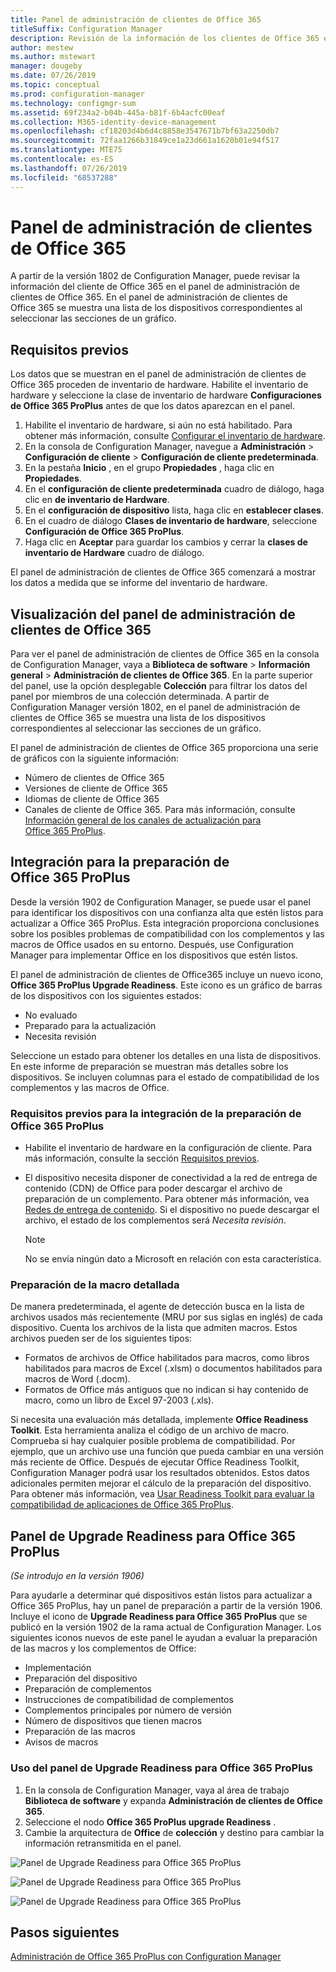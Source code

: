 ```yaml
---
title: Panel de administración de clientes de Office 365
titleSuffix: Configuration Manager
description: Revisión de la información de los clientes de Office 365 en el panel de administración de clientes de Office 365
author: mestew
ms.author: mstewart
manager: dougeby
ms.date: 07/26/2019
ms.topic: conceptual
ms.prod: configuration-manager
ms.technology: configmgr-sum
ms.assetid: 69f234a2-b04b-445a-b81f-6b4acfc00eaf
ms.collection: M365-identity-device-management
ms.openlocfilehash: cf18203d4b6d4c8858e3547671b7bf63a2250db7
ms.sourcegitcommit: 72faa1266b31849ce1a23d661a1620b01e94f517
ms.translationtype: MTE75
ms.contentlocale: es-ES
ms.lasthandoff: 07/26/2019
ms.locfileid: "68537288"
---
```

# <a name="office-365-client-management-dashboard"></a>Panel de administración de clientes de Office 365

A partir de la versión 1802 de Configuration Manager, puede revisar la información del cliente de Office 365 en el panel de administración de clientes de Office 365. En el panel de administración de clientes de Office 365 se muestra una lista de los dispositivos correspondientes al seleccionar las secciones de un gráfico. <!--1357281 -->

## <a name="prerequisites"></a>Requisitos previos

Los datos que se muestran en el panel de administración de clientes de Office 365 proceden de inventario de hardware. Habilite el inventario de hardware y seleccione la clase de inventario de hardware **Configuraciones de Office 365 ProPlus** antes de que los datos aparezcan en el panel.
 
1. Habilite el inventario de hardware, si aún no está habilitado. Para obtener más información, consulte [Configurar el inventario de hardware](/sccm/core/clients/manage/inventory/configure-hardware-inventory).
2. En la consola de Configuration Manager, navegue a **Administración** > **Configuración de cliente** > **Configuración de cliente predeterminada**.  
3. En la pestaña **Inicio** , en el grupo **Propiedades** , haga clic en **Propiedades**.  
4. En el **configuración de cliente predeterminada** cuadro de diálogo, haga clic en **de inventario de Hardware**.  
5. En el **configuración de dispositivo** lista, haga clic en **establecer clases**.  
6. En el cuadro de diálogo **Clases de inventario de hardware**, seleccione **Configuración de Office 365 ProPlus**.  
7. Haga clic en **Aceptar** para guardar los cambios y cerrar la **clases de inventario de Hardware** cuadro de diálogo. 

El panel de administración de clientes de Office 365 comenzará a mostrar los datos a medida que se informe del inventario de hardware.

## <a name="viewing-the-office-365-client-management-dashboard"></a>Visualización del panel de administración de clientes de Office 365

Para ver el panel de administración de clientes de Office 365 en la consola de Configuration Manager, vaya a **Biblioteca de software** > **Información general** > **Administración de clientes de Office 365**. En la parte superior del panel, use la opción desplegable **Colección** para filtrar los datos del panel por miembros de una colección determinada. A partir de Configuration Manager versión 1802, en el panel de administración de clientes de Office 365 se muestra una lista de los dispositivos correspondientes al seleccionar las secciones de un gráfico.

El panel de administración de clientes de Office 365 proporciona una serie de gráficos con la siguiente información:

- Número de clientes de Office 365
- Versiones de cliente de Office 365
- Idiomas de cliente de Office 365
- Canales de cliente de Office 365. Para más información, consulte [Información general de los canales de actualización para Office 365 ProPlus](/DeployOffice/overview-of-update-channels-for-office-365-proplus).


## <a name="bkmk_o365_readiness"></a> Integración para la preparación de Office 365 ProPlus
<!--3735402-->
Desde la versión 1902 de Configuration Manager, se puede usar el panel para identificar los dispositivos con una confianza alta que estén listos para actualizar a Office 365 ProPlus. Esta integración proporciona conclusiones sobre los posibles problemas de compatibilidad con los complementos y las macros de Office usados en su entorno. Después, use Configuration Manager para implementar Office en los dispositivos que estén listos.

El panel de administración de clientes de Office365 incluye un nuevo icono, **Office 365 ProPlus Upgrade Readiness**. Este icono es un gráfico de barras de los dispositivos con los siguientes estados:
- No evaluado
- Preparado para la actualización
- Necesita revisión

Seleccione un estado para obtener los detalles en una lista de dispositivos. En este informe de preparación se muestran más detalles sobre los dispositivos. Se incluyen columnas para el estado de compatibilidad de los complementos y las macros de Office.

### <a name="prerequisites-for-office-365-proplus-readiness-integration"></a>Requisitos previos para la integración de la preparación de Office 365 ProPlus

- Habilite el inventario de hardware en la configuración de cliente. Para más información, consulte la sección [Requisitos previos](#prerequisites).  

- El dispositivo necesita disponer de conectividad a la red de entrega de contenido (CDN) de Office para poder descargar el archivo de preparación de un complemento. Para obtener más información, vea [Redes de entrega de contenido](https://docs.microsoft.com/office365/enterprise/content-delivery-networks). Si el dispositivo no puede descargar el archivo, el estado de los complementos será *Necesita revisión*.  

    > [!Note]  
    > No se envía ningún dato a Microsoft en relación con esta característica.  

### <a name="bkmk_ort"></a> Preparación de la macro detallada

De manera predeterminada, el agente de detección busca en la lista de archivos usados más recientemente (MRU por sus siglas en inglés) de cada dispositivo. Cuenta los archivos de la lista que admiten macros. Estos archivos pueden ser de los siguientes tipos:
- Formatos de archivos de Office habilitados para macros, como libros habilitados para macros de Excel (.xlsm) o documentos habilitados para macros de Word (.docm).  
- Formatos de Office más antiguos que no indican si hay contenido de macro, como un libro de Excel 97-2003 (.xls).

Si necesita una evaluación más detallada, implemente **Office Readiness Toolkit**. Esta herramienta analiza el código de un archivo de macro. Comprueba si hay cualquier posible problema de compatibilidad. Por ejemplo, que un archivo use una función que pueda cambiar en una versión más reciente de Office. Después de ejecutar Office Readiness Toolkit, Configuration Manager podrá usar los resultados obtenidos. Estos datos adicionales permiten mejorar el cálculo de la preparación del dispositivo. Para obtener más información, vea [Usar Readiness Toolkit para evaluar la compatibilidad de aplicaciones de Office 365 ProPlus](http://aka.ms/readinesstoolkit).

## <a name="office-365-proplus-upgrade-readiness-dashboard"></a>Panel de Upgrade Readiness para Office 365 ProPlus

*(Se introdujo en la versión 1906)*

<!--4021125-->
Para ayudarle a determinar qué dispositivos están listos para actualizar a Office 365 ProPlus, hay un panel de preparación a partir de la versión 1906. Incluye el icono de **Upgrade Readiness para Office 365 ProPlus** que se publicó en la versión 1902 de la rama actual de Configuration Manager. Los siguientes iconos nuevos de este panel le ayudan a evaluar la preparación de las macros y los complementos de Office:

- Implementación
- Preparación del dispositivo
- Preparación de complementos
- Instrucciones de compatibilidad de complementos
- Complementos principales por número de versión
- Número de dispositivos que tienen macros
- Preparación de las macros
- Avisos de macros

### <a name="using-the-office-365-proplus-upgrade-readiness-dashboard"></a>Uso del panel de Upgrade Readiness para Office 365 ProPlus
 
1. En la consola de Configuration Manager, vaya al área de trabajo **Biblioteca de software** y expanda **Administración de clientes de Office 365**.
1. Seleccione el nodo **Office 365 ProPlus upgrade Readiness** .
1. Cambie la arquitectura de **Office** de **colección** y destino para cambiar la información retransmitida en el panel.

![Panel de Upgrade Readiness para Office 365 ProPlus](./media/4021125-office-365-upgrade-readiness-dashboard.png)

![Panel de Upgrade Readiness para Office 365 ProPlus](./media/4021125-office-365-to-add-ins.png)

![Panel de Upgrade Readiness para Office 365 ProPlus](./media/4021125-office-365-macro-advisories.png)

## <a name="next-steps"></a>Pasos siguientes

[Administración de Office 365 ProPlus con Configuration Manager](/sccm/sum/deploy-use/manage-office-365-proplus-updates)
